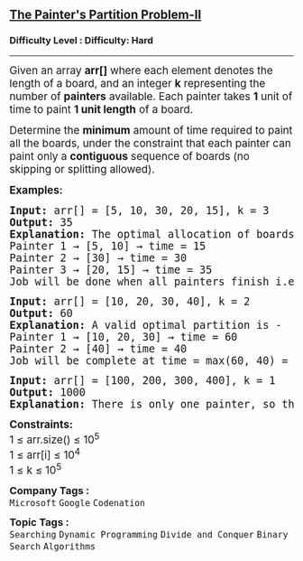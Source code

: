 <h2><a href="https://www.geeksforgeeks.org/problems/the-painters-partition-problem1535/1?utm_medium=ml_article_practice_tab&utm_campaign=article_practice_tab&utm_source=geeksforgeeks">The Painter's Partition Problem-II</a></h2><h3>Difficulty Level : Difficulty: Hard</h3><hr><div class="problems_problem_content__Xm_eO"><p><span style="font-size: 18.6667px;">Given an array <strong>arr[]</strong> where each element denotes the length of a board, and an integer <strong>k</strong> representing the number of <strong>painters</strong> available. Each painter takes <strong>1</strong> unit of time to paint <strong>1 unit length</strong> of a board.</span></p>
<p><span style="font-size: 18.6667px;">Determine the <strong>minimum</strong> amount of time required to paint all the boards, under the constraint that each painter can paint only a <strong>contiguous</strong> sequence of boards (no skipping or splitting allowed).</span></p>
<p><span style="font-size: 14pt;"><strong>Examples:</strong></span></p>
<pre><span style="font-size: 14pt;"><strong style="font-size: 14pt;">Input: </strong><span style="font-size: 14pt;">arr[] = [5, 10, 30, 20, 15], k = 3
</span><strong style="font-size: 14pt;">Output:</strong><span style="font-size: 14pt;"> 35
</span><strong style="font-size: 14pt;">Explanation: </strong><span style="font-size: 14pt;">The optimal allocation of boards among 3 painters is - <br></span><span style="font-size: 18.6667px;">Painter 1 → [5, 10] → time = 15<br>Painter 2 → [30] → time = 30<br>Painter 3 → [20, 15] → time = 35<br>Job will be done when all painters finish i.e. at time = max(15, 30, 35) = 35</span></span></pre>
<pre><span style="font-size: 14pt;"><strong style="font-size: 14pt;">Input: </strong><span style="font-size: 14pt;">arr[] = [10, 20, 30, 40], k = 2
</span><strong style="font-size: 14pt;">Output: </strong><span style="font-size: 14pt;">60
</span><strong style="font-size: 14pt;">Explanation: </strong><span style="font-size: 14pt;">A valid optimal partition is - <br></span><span style="font-size: 18.6667px;">Painter 1 → [10, 20, 30] → time = 60<br>Painter 2 → [40] → time = 40<br>Job will be complete at time = max(60, 40) = 60</span></span></pre>
<pre><span style="font-size: 14pt;"><strong>Input: </strong>arr[] = [100, 200, 300, 400], k = 1
<strong>Output: </strong>1000
<strong>Explanation: </strong>There is only one painter, so the painter must paint all boards sequentially. The total time taken will be the sum of all board lengths, i.e., 100 + 200 + 300 + 400 = 1000.</span></pre>
<p><span style="font-size: 14pt;"><strong>Constraints:</strong><br>1 ≤ arr.size() ≤ 10<sup>5<br></sup><span style="font-family: -apple-system, BlinkMacSystemFont, 'Segoe UI', Roboto, Oxygen, Ubuntu, Cantarell, 'Open Sans', 'Helvetica Neue', sans-serif;">1 ≤ arr[i] ≤ 10<sup>4</sup></span><sup style="font-family: -apple-system, BlinkMacSystemFont, 'Segoe UI', Roboto, Oxygen, Ubuntu, Cantarell, 'Open Sans', 'Helvetica Neue', sans-serif;"><br></sup><span style="font-family: -apple-system, BlinkMacSystemFont, 'Segoe UI', Roboto, Oxygen, Ubuntu, Cantarell, 'Open Sans', 'Helvetica Neue', sans-serif;">1 ≤ k ≤ 10</span><sup style="font-family: -apple-system, BlinkMacSystemFont, 'Segoe UI', Roboto, Oxygen, Ubuntu, Cantarell, 'Open Sans', 'Helvetica Neue', sans-serif;">5</sup></span></p></div><p><span style=font-size:18px><strong>Company Tags : </strong><br><code>Microsoft</code>&nbsp;<code>Google</code>&nbsp;<code>Codenation</code>&nbsp;<br><p><span style=font-size:18px><strong>Topic Tags : </strong><br><code>Searching</code>&nbsp;<code>Dynamic Programming</code>&nbsp;<code>Divide and Conquer</code>&nbsp;<code>Binary Search</code>&nbsp;<code>Algorithms</code>&nbsp;